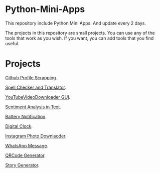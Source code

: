 # Python-Mini-Apps
This repository include Python Mini Apps. And update every 2 days. 

The projects in this repository are small projects. 
You can use any of the tools that work as you wish.
If you want, you can add tools that you find useful.

# Projects

[Github Profile Scrapping](https://github.com/ahmetcancakar/Python-Mini-Apps/blob/master/Scraping-GithubProfile.py).


[Spell Checker and Translator](https://github.com/ahmetcancakar/Python-Mini-Apps/blob/master/SpellCheckerAndTranslateWordList.py).


[YouTubeVideoDownloader GUI](https://github.com/ahmetcancakar/Python-Mini-Apps/blob/master/YoutubeVideoDownloaderGUI.py).


[Sentiment Analysis in Text](https://github.com/ahmetcancakar/Python-Mini-Apps/blob/master/SentimentAnalysisinText.py).


[Battery Notification](https://github.com/ahmetcancakar/Python-Mini-Apps/blob/master/BatteryNotification.py).


[Digital Clock](https://github.com/ahmetcancakar/Python-Mini-Apps/blob/master/DigitalClock.py).


[Instagram Photo Downlaoder](https://github.com/ahmetcancakar/Python-Mini-Apps/blob/master/Instagram-PhotoDownloader.py).


[WhatsApp Message](https://github.com/ahmetcancakar/Python-Mini-Apps/blob/master/Python-WhatsAppMessage.py).


[QRCode Generator](https://github.com/ahmetcancakar/Python-Mini-Apps/blob/master/QRCodeGenerator.py).


[Story Generator](https://github.com/ahmetcancakar/Python-Mini-Apps/blob/master/StoryGenerator.py).




